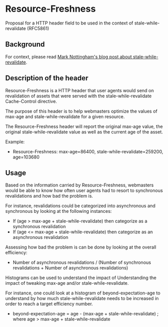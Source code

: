 # Resource-Freshness

Proposal for a HTTP header field to be used in the context of stale-while-revalidate (RFC5861)

## Background

For context, please read [Mark Nottingham's blog post about stale-while-revalidate](https://www.mnot.net/blog/2007/12/12/stale).

## Description of the header

Resource-Freshness is a HTTP header that user agents would send on revalidation of assets that were served with 
the stale-while-revalidate Cache-Control directive.

The purpose of this header is to help webmasters optimize the values of max-age and stale-while-revalidate for a given
resource.

The Resource-Freshness header will report the original max-age value, the original stale-while-revalidate value as well
as the current age of the asset.

Example: 
 * Resource-Freshness: max-age=86400, stale-while-revalidate=259200, age=103680

## Usage

Based on the information carried by Resource-Freshness, webmasters would be able to know how often user agents had to resort to synchronous
revalidations and how bad the problem is. 

For instance, revalidations could be categorized into asynchronous and synchronous by looking at the following instances:

 * If (age > max-age + stale-while-revalidate) then categorize as a synchronous revalidation
 * If (age <= max-age + stale-while-revalidate) then categorize as an asynchronous revalidation   



Assessing how bad the problem is can be done by looking at the overall efficiency:

 *  Number of asynchronous revalidations / (Number of synchronous revalidations + Number of asynchronous revalidations)

Histograms can be used to understand the impact of Understanding the impact of tweaking max-age and/or stale-while-revalidate.

For instance, one could look at a histogram of beyond-expectation-age to understand by how much stale-while-revalidate
needs to be increased in order to reach a target efficiency number. 
 
 * beyond-expectation-age = age - (max-age + stale-while-revalidate) ; where age > max-age + stale-while-revalidate

